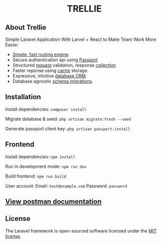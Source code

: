 ### <h1 align="center">TRELLIE</h1>

## About Trellie

Simple Laravel Application With Larvel + React to Make Team Work More Easier 

- [Simple, fast routing engine](https://laravel.com/docs/routing).
- Secure authentication api using [Passport](https://laravel.com/docs/passport)
- Structured [request](https://laravel.com/docs/requests) validation, response [collection](https://laravel.com/docs/collection)
- Faster reponse using [cache](https://laravel.com/docs/cache) storage.
- Expressive, intuitive [database ORM](https://laravel.com/docs/eloquent).
- Database agnostic [schema migrations](https://laravel.com/docs/migrations).

## Installation

Install dependencies:
    `composer install`
 
Migrate database & seed:
    `php artisan migrate:fresh --seed`

Generate passport client key:
    `php artisan passport:install`

## Frontend

Install dependencies:
    `npm install`

Run in development mode:
    `npm run dev`

Build frontend:
    `npm run build`
    
User account:
Email: `test@example.com`
Password: `password`

## [View postman documentation](https://documenter.getpostman.com/view/12014232/UzR1J2HB)
## License

The Laravel framework is open-sourced software licensed under the [MIT license](https://opensource.org/licenses/MIT).
